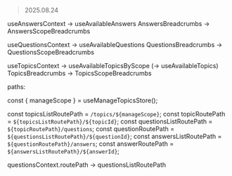 > 2025.08.24

useAnswersContext -> useAvailableAnswers
AnswersBreadcrumbs -> AnswersScopeBreadcrumbs

useQuestionsContext -> useAvailableQuestions
QuestionsBreadcrumbs -> QuestionsScopeBreadcrumbs

useTopicsContext -> useAvailableTopicsByScope (-> useAvailableTopics)
TopicsBreadcrumbs -> TopicsScopeBreadcrumbs

paths:

const { manageScope } = useManageTopicsStore();

const topicsListRoutePath = `/topics/${manageScope}`;
const topicRoutePath = `${topicsListRoutePath}/${topicId}`;
const questionsListRoutePath = `${topicRoutePath}/questions`;
const questionRoutePath = `${questionsListRoutePath}/${questionId}`;
const answersListRoutePath = `${questionRoutePath}/answers`;
const answerRoutePath = `${answersListRoutePath}/${answerId}`;

questionsContext.routePath -> questionsListRoutePath
